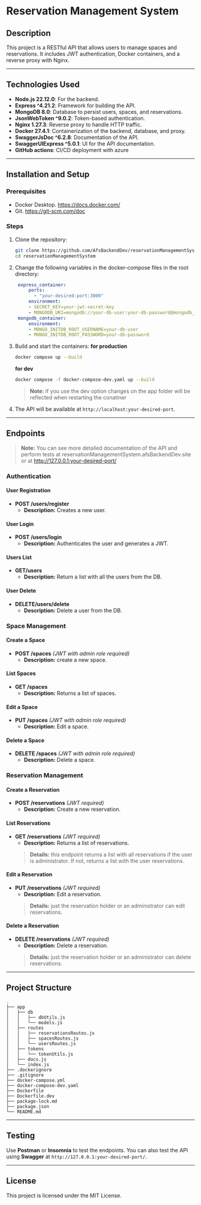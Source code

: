 # Reservation Management System

## Description
This project is a RESTful API that allows users to manage spaces and reservations. It includes JWT authentication, Docker containers, and a reverse proxy with Nginx.

---

## Technologies Used
- **Node.js 22.12.0**: For the backend.
- **Express ^4.21.2**: Framework for building the API.
- **MongoDB 8.0**: Database to persist users, spaces, and reservations.
- **JsonWebToken ^9.0.2**: Token-based authentication.
- **Nginx 1.27.3**: Reverse proxy to handle HTTP traffic.
- **Docker 27.4.1**: Containerization of the backend, database, and proxy.
- **SwaggerJsDoc ^6.2.8**: Documentation of the API.
- **SwaggerUIExpress ^5.0.1**: UI for the API documentation.
- **GitHub actions**: CI/CD deployment with azure

---

## Installation and Setup

### Prerequisites
- Docker Desktop. https://docs.docker.com/
- Git. https://git-scm.com/doc

### Steps
1. Clone the repository:
   ```bash
   git clone https://github.com/AfsBackendDev/reservationManagementSystem.git
   cd reservationManagementSystem
   ```

2. Change the following variables in the docker-compose files in the root directory:
   ```yaml
    express_container:
        ports:
          - "your-desired-port:3000"
        environment:
        - SECRET_KEY=your-jwt-secret-key
        - MONGODB_URI=mongodb://your-db-user:your-db-password@mongodb_container:27017/miapp?authSource=admin
    mongodb_container:
        environment:
        - MONGO_INITDB_ROOT_USERNAME=your-db-user
        - MONGO_INITDB_ROOT_PASSWORD=your-db-password
   ```
   
3. Build and start the containers:
    **for production**
    ```bash
    docker compose up --build
    ```
    **for dev**
    ```bash
    docker compose -f docker-compose-dev.yaml up --build
    ```
    >**Note:** if you use the dev option changes on the app folder will be reflected when restarting the conatiner

4. The API will be available at `http://localhost:your-desired-port`.

---

## Endpoints
>**Note:** You can see more detailed documentation of the API and perform tests at reservationManagementSystem.afsBackendDev.site or at http://127.0.0.1:your-desired-port/

### Authentication

#### User Registration
- **POST /users/register**
  - **Description:** Creates a new user.

#### User Login
- **POST /users/login**
  - **Description:** Authenticates the user and generates a JWT.

#### Users List
- **GET/users**
  - **Description:** Return a list with all the users from the DB.

#### User Delete
- **DELETE/users/delete**
  - **Description:** Delete a user from the DB.

### Space Management

#### Create a Space
- **POST /spaces** *(JWT with admin role required)*
  - **Description:** create a new space.

#### List Spaces
- **GET /spaces**
  - **Description:** Returns a list of spaces.

#### Edit a Space
- **PUT /spaces** *(JWT with admin role required)*
  - **Description:** Edit a space.

#### Delete a Space
- **DELETE /spaces** *(JWT with admin role required)*
  - **Description:** Delete a space.

### Reservation Management

#### Create a Reservation
- **POST /reservations** *(JWT required)*
  - **Description:** Create a new reservation.

#### List Reservations
- **GET /reservations** *(JWT required)*
  - **Description:** Returns a list of reservations.
  >**Details:** this endpoint returns a list with all reservations if the user is administrator. If not, returns a list with the user reservations.

#### Edit a Reservation
- **PUT /reservations** *(JWT required)*
  - **Description:** Edit a reservation.
  >**Details:** just the reservation holder or an administrator can edit reservations.

#### Delete a Reservation
- **DELETE /reservations** *(JWT required)*
  - **Description:** Delete a reservation.
  >**Details:** just the reservation holder or an administrator can delete reservations.

---

## Project Structure
```
.
├── app
│   ├── db
│   │   ├── dbUtils.js
│   │   └── models.js
│   ├── routes
│   │   ├── reservationsRoutes.js
│   │   ├── spacesRoutes.js
│   │   └── usersRoutes.js
│   ├── tokens
│   │   └── tokenUtils.js
│   ├── docs.js
│   └── index.js
├── .dockerignore
├── .gitignore
├── docker-compose.yml
├── docker-compose-dev.yaml
├── Dockerfile
├── Dockerfile.dev
├── package-lock.md
├── package.json
└── README.md
```

---

## Testing
Use **Postman** or **Insomnia** to test the endpoints. You can also test the API using **Swagger** at `http://127.0.0.1:your-desired-port/`.

---

## License
This project is licensed under the MIT License.
